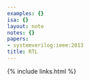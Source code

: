 ```yaml
---
examples: {}
isa: {}
layout: note
notes: {}
papers:
- systemverilog:ieee:2013
title: RTL
---
```

{% include links.html %}
